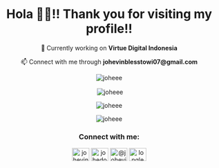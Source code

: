 <div align="center">

<h1 align="center">Hola 👨‍💻!! Thank you for visiting my profile!!</h1>

<p>🔭 Currently working on <b>Virtue Digital Indonesia</b></p>
<p>📫 Connect with me through <b>johevinblesstowi07@gmail.com</b></p>

<p><img align="center" src="https://github-readme-streak-stats.herokuapp.com/?user=joheee&" alt="joheee" /></p>
<p>&nbsp;<img align="center" src="https://github-readme-stats.vercel.app/api?username=joheee&show_icons=true&locale=en" alt="joheee" /></p>
<p><img align="center" src="https://github-readme-stats.vercel.app/api/top-langs?username=joheee&show_icons=true&locale=en&layout=compact" alt="joheee" /></p>

<p><img src="https://komarev.com/ghpvc/?username=joheee&label=Profile%20views&color=0e75b6&style=flat" alt="joheee" /></p>
<h3>Connect with me:</h3>
<p>
  <a href="https://linkedin.com/in/johevin-blesstowi-17b9191aa/" target="blank"><img align="center" src="https://raw.githubusercontent.com/rahuldkjain/github-profile-readme-generator/master/src/images/icons/Social/linked-in-alt.svg" alt="johevin-blesstowi-17b9191aa/" height="30" width="40" /></a>
  <a href="https://instagram.com/johedotcom" target="blank"><img align="center" src="https://raw.githubusercontent.com/rahuldkjain/github-profile-readme-generator/master/src/images/icons/Social/instagram.svg" alt="johedotcom" height="30" width="40" /></a>
  <a href="https://www.youtube.com/channel/UCGRqoIAvULwRd1FxPrIzL0A" target="blank"><img align="center" src="https://raw.githubusercontent.com/rahuldkjain/github-profile-readme-generator/master/src/images/icons/Social/youtube.svg" alt="@johevinblesstowi2073" height="30" width="40" /></a>
  <a href="https://www.hackerrank.com/longlearner23" target="blank"><img align="center" src="https://raw.githubusercontent.com/rahuldkjain/github-profile-readme-generator/master/src/images/icons/Social/hackerrank.svg" alt="longlearner23" height="30" width="40" /></a>
</p>

</div>
